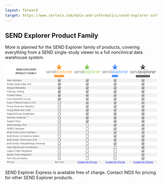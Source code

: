 ```yaml
---
layout: forward
target: https://www.certara.com/data-and-informatics/send-explorer-software/
---
```


SEND Explorer Product Family
----------------------------

More is planned for the SEND Explorer family of products, covering everything
from a SEND single-study viewer to a full nonclinical data warehouse system.

![se-product-family-image](/assets/images/se-product-family-image.png)

SEND Explorer Express is available free of charge. Contact INDS for pricing for
other SEND Explorer products.
